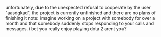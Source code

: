 unfortunately, due to the unexpected refusal to cooperate by the user "aasdgkad", the project is currently unfinished and there are no plans of finishing it
note: imagine working on a project with somebody for over a month and that somebody suddenly stops responding to your calls and messages. i bet you really enjoy playing dota 2 arent you?
